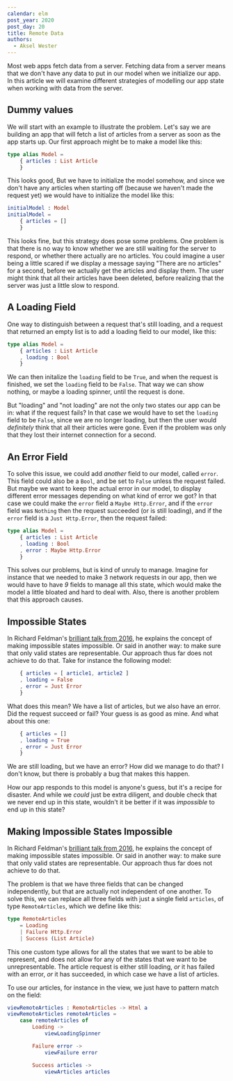 ```yaml
---
calendar: elm
post_year: 2020
post_day: 20
title: Remote Data
authors:
  - Aksel Wester
---
```

Most web apps fetch data from a server. Fetching data from a server means that we don't have any data to put in our model when we initialize our app. In this article we will examine different strategies of modelling our app state when working with data from the server.

## Dummy values

We will start with an example to illustrate the problem. Let's say we are building an app that will fetch a list of articles from a server as soon as the app starts up. Our first approach might be to make a model like this:

```elm
type alias Model =
    { articles : List Article
    }
```

This looks good, But we have to initialize the model somehow, and since we don't have any articles when starting off (because we haven't made the request yet) we would have to initialize the model like this:

```elm
initialModel : Model
initialModel =
    { articles = []
    }
```

This looks fine, but this strategy does pose some problems. One problem is that there is no way to know whether we are still waiting for the server to respond, or whether there actually are no articles. You could imagine a user being a little scared if we display a message saying "There are no articles" for a second, before we actually get the articles and display them. The user might think that all their articles have been deleted, before realizing that the server was just a little slow to respond.

## A Loading Field

One way to distinguish between a request that's still loading, and a request that returned an empty list is to add a loading field to our model, like this:

```elm
type alias Model =
    { articles : List Article
    , loading : Bool
    }
```

We can then initalize the `loading` field to be `True`, and when the request is finished, we set the `loading` field to be `False`. That way we can show nothing, or maybe a loading spinner, until the request is done.

But "loading" and "not loading" are not the only two states our app can be in: what if the request fails? In that case we would have to set the `loading` field to be `False`, since we are no longer loading, but then the user would _definitely_ think that all their articles were gone. Even if the problem was only that they lost their internet connection for a second.

## An Error Field

To solve this issue, we could add _another_ field to our model, called `error`. This field could also be a `Bool`, and be set to `False` unless the request failed. But maybe we want to keep the actual error in our model, to display different error messages depending on what kind of error we got? In that case we could make the `error` field a `Maybe Http.Error`, and if the `error` field was `Nothing` then the request succeeded (or is still loading), and if the `error` field is a `Just Http.Error`, then the request failed:

```elm
type alias Model =
    { articles : List Article
    , loading : Bool
    , error : Maybe Http.Error
    }
```

This solves our problems, but is kind of unruly to manage. Imagine for instance that we needed to make 3 network requests in our app, then we would have to have _9_ fields to manage all this state, which would make the model a little bloated and hard to deal with. Also, there is another problem that this approach causes.

## Impossible States

In Richard Feldman's [brilliant talk from 2016](https://youtu.be/IcgmSRJHu_8), he explains the concept of making impossible states impossible. Or said in another way: to make sure that only valid states are representable. Our approach thus far does not achieve to do that. Take for instance the following model:

```elm
    { articles = [ article1, article2 ]
    , loading = False
    , error = Just Error
    }
```

What does this mean? We have a list of articles, but we also have an error. Did the request succeed or fail? Your guess is as good as mine. And what about this one:

```elm
    { articles = []
    , loading = True
    , error = Just Error
    }
```

We are still loading, but we have an error? How did we manage to do that? I don't know, but there is probably a bug that makes this happen.

How our app responds to this model is anyone's guess, but it's a recipe for disaster. And while we _could_ just be extra diligent, and double check that we never end up in this state, wouldn't it be better if it was _impossible_ to end up in this state?

## Making Impossible States Impossible

In Richard Feldman's [brilliant talk from 2016](https://youtu.be/IcgmSRJHu_8), he explains the concept of making impossible states impossible. Or said in another way: to make sure that only valid states are representable. Our approach thus far does not achieve to do that.

The problem is that we have three fields that can be changed independently, but that are actually not independent of one another. To solve this, we can replace all three fields with just a single field `articles`, of type `RemoteArticles`, which we define like this:

```elm
type RemoteArticles
    = Loading
    | Failure Http.Error
    | Success (List Article)
```

This one custom type allows for all the states that we want to be able to represent, and does not allow for any of the states that we want to be unrepresentable. The article request is either still loading, _or_ it has failed with an error, _or_ it has succeeded, in which case we have a list of articles.

To use our articles, for instance in the view, we just have to pattern match on the field:

```elm
viewRemoteArticles : RemoteArticles -> Html a
viewRemoteArticles remoteArticles =
    case remoteArticles of
        Loading ->
            viewLoadingSpinner

        Failure error ->
            viewFailure error

        Success articles ->
            viewArticles articles
```

